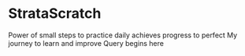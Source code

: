 # StrataScratch
Power of small steps to practice daily achieves progress to perfect
My journey to learn and improve Query begins here 
